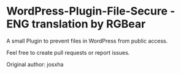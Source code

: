 # WordPress-Plugin-File-Secure - ENG translation by RGBear
A small Plugin to prevent files in WordPress from public access.

Feel free to create pull requests or report issues.

Original author: josxha
